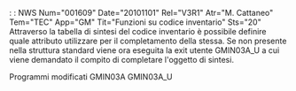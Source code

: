  :  : NWS Num="001609" Date="20101101" Rel="V3R1" Atr="M. Cattaneo" Tem="TEC" App="GM" Tit="Funzioni su codice inventario" Sts="20"
Attraverso la tabella di sintesi del codice inventario è possibile definire quale attributo utilizzare per il completamento della stessa. Se non presente nella struttura standard viene ora eseguita la exit utente GMIN03A_U a cui viene demandato il compito di completare l'oggetto di sintesi.

Programmi modificati
GMIN03A
GMIN03A_U
